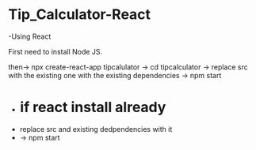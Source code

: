 # Tip_Calculator-React
-Using React

First need to install Node JS.

then-> npx create-react-app tipcalulator -> cd tipcalculator -> replace src with the existing one with the existing dependencies -> npm start

- # if react install already
- replace src and existing dedpendencies with it
- -> npm start
